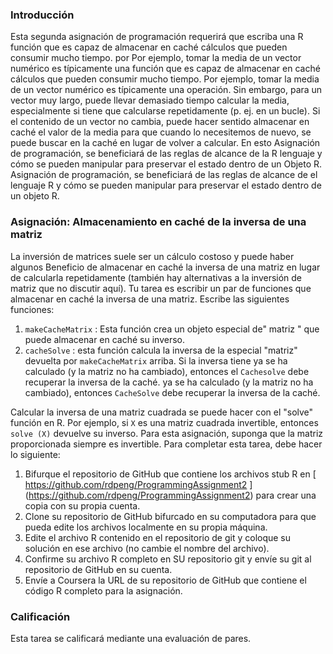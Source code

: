 ###  Introducción

Esta segunda asignación de programación requerirá que escriba una R
función que es capaz de almacenar en caché cálculos que pueden consumir mucho tiempo. por
Por ejemplo, tomar la media de un vector numérico es típicamente una
función que es capaz de almacenar en caché cálculos que pueden consumir mucho tiempo.
Por ejemplo, tomar la media de un vector numérico es típicamente una
operación. Sin embargo, para un vector muy largo, puede llevar demasiado tiempo
calcular la media, especialmente si tiene que calcularse repetidamente (p. ej.
en un bucle). Si el contenido de un vector no cambia, puede hacer
sentido almacenar en caché el valor de la media para que cuando lo necesitemos de nuevo,
se puede buscar en la caché en lugar de volver a calcular. En esto
Asignación de programación, se beneficiará de las reglas de alcance de la R
lenguaje y cómo se pueden manipular para preservar el estado dentro de un
Objeto R.
Asignación de programación, se beneficiará de las reglas de alcance de
el lenguaje R y cómo se pueden manipular para preservar el estado dentro
de un objeto R.

###  Asignación: Almacenamiento en caché de la inversa de una matriz
La inversión de matrices suele ser un cálculo costoso y puede haber algunos
Beneficio de almacenar en caché la inversa de una matriz en lugar de calcularla
repetidamente (también hay alternativas a la inversión de matriz que
no discutir aquí). Tu tarea es escribir un par de funciones que
almacenar en caché la inversa de una matriz.
Escribe las siguientes funciones:
1.   `makeCacheMatrix` : Esta función crea un objeto especial de" matriz "
    que puede almacenar en caché su inverso.
2.   `cacheSolve` : esta función calcula la inversa de la especial
    "matriz" devuelta por `makeCacheMatrix` arriba. Si la inversa tiene
    ya se ha calculado (y la matriz no ha cambiado), entonces el
    ` Cachesolve ` debe recuperar la inversa de la caché.
    ya se ha calculado (y la matriz no ha cambiado), entonces
    ` CacheSolve ` debe recuperar la inversa de la caché.

Calcular la inversa de una matriz cuadrada se puede hacer con el "solve"
función en R. Por ejemplo, si `X` es una matriz cuadrada invertible, entonces
`solve (X)` devuelve su inverso.
Para esta asignación, suponga que la matriz proporcionada siempre es
invertible.
Para completar esta tarea, debe hacer lo siguiente:
1.   Bifurque el repositorio de GitHub que contiene los archivos stub R en
    [ https://github.com/rdpeng/ProgrammingAssignment2 ] (https://github.com/rdpeng/ProgrammingAssignment2)
    para crear una copia con su propia cuenta.
2.   Clone su repositorio de GitHub bifurcado en su computadora para que pueda
    edite los archivos localmente en su propia máquina.
3.   Edite el archivo R contenido en el repositorio de git y coloque su
    solución en ese archivo (no cambie el nombre del archivo).
4.   Confirme su archivo R completo en SU ​​repositorio git y envíe su
    git al repositorio de GitHub en su cuenta.
5.   Envíe a Coursera la URL de su repositorio de GitHub que contiene
    el código R completo para la asignación.
###  Calificación
Esta tarea se calificará mediante una evaluación de pares.
